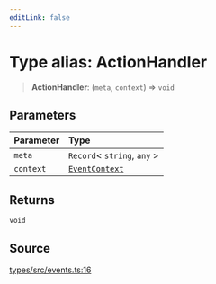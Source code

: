 ```yaml
---
editLink: false
---
```


# Type alias: ActionHandler

> **ActionHandler**: (`meta`, `context`) => `void`

## Parameters

| Parameter | Type                                         |
| :-------- | :------------------------------------------- |
| `meta`    | `Record`\< `string`, `any` \>                |
| `context` | [`EventContext`](type-alias.EventContext.md) |

## Returns

`void`

## Source

[types/src/events.ts:16](https://github.com/directus/directus/blob/7789a6c53/packages/types/src/events.ts#L16)
